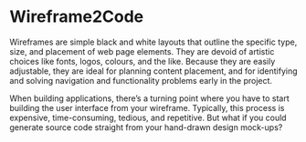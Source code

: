 # Wireframe2Code

Wireframes are simple black and white layouts that outline the specific type, size, and placement of web page elements.
They are devoid of artistic choices like fonts, logos, colours, and the like.
Because they are easily adjustable, they are ideal for planning content placement, 
and for identifying and solving navigation and functionality problems early in the project.

When building applications, there’s a turning point where you have to start building the user interface
from your wireframe. Typically, this process is expensive, time-consuming, tedious, and repetitive.
But what if you could generate source code straight from your hand-drawn design mock-ups?